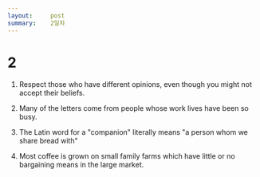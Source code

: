 ```yaml
---
layout:     post
summary:    2일차
---
```

# 2

1. Respect those who have different opinions, even though you might not accept their beliefs.

2. Many of the letters come from people whose work lives have been so busy.

3. The Latin word for a "companion" literally means "a person whom we share bread with"

4. Most coffee is grown on small family farms which have little or no bargaining means in the large market.
